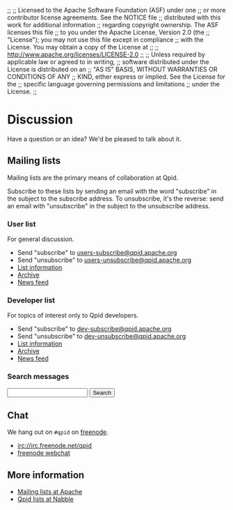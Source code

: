 ;;
;; Licensed to the Apache Software Foundation (ASF) under one
;; or more contributor license agreements.  See the NOTICE file
;; distributed with this work for additional information
;; regarding copyright ownership.  The ASF licenses this file
;; to you under the Apache License, Version 2.0 (the
;; "License"); you may not use this file except in compliance
;; with the License.  You may obtain a copy of the License at
;; 
;;   http://www.apache.org/licenses/LICENSE-2.0
;; 
;; Unless required by applicable law or agreed to in writing,
;; software distributed under the License is distributed on an
;; "AS IS" BASIS, WITHOUT WARRANTIES OR CONDITIONS OF ANY
;; KIND, either express or implied.  See the License for the
;; specific language governing permissions and limitations
;; under the License.
;;

# Discussion

Have a question or an idea?  We'd be pleased to talk about it.

## Mailing lists

Mailing lists are the primary means of collaboration at Qpid.

Subscribe to these lists by sending an email with the word "subscribe"
in the subject to the subscribe address.  To unsubscribe, it's the
reverse: send an email with "unsubscribe" in the subject to the
unsubscribe address.

### User list

For general discussion.

 - Send "subscribe" to <users-subscribe@qpid.apache.org>
 - Send "unsubscribe" to <users-unsubscribe@qpid.apache.org>
 - [List information](http://mail-archives.apache.org/mod_mbox/qpid-users/)
 - [Archive](http://qpid.2158936.n2.nabble.com/Apache-Qpid-users-f2158936.html)
 - [News feed](http://mail-archives.apache.org/mod_mbox/qpid-users/?format=atom)

### Developer list

For topics of interest only to Qpid developers.

 - Send "subscribe" to <dev-subscribe@qpid.apache.org>
 - Send "unsubscribe" to <dev-unsubscribe@qpid.apache.org>
 - [List information](http://mail-archives.apache.org/mod_mbox/qpid-dev/)
 - [Archive](http://qpid.2158936.n2.nabble.com/Apache-Qpid-developers-f7254403.html)
 - [News feed](http://mail-archives.apache.org/mod_mbox/qpid-dev/?format=atom)

### Search messages

<div class="indent">
  <form action="http://qpid.2158936.n2.nabble.com/template/NamlServlet.jtp" method="get">
    <input type="hidden" name="macro" value="search_page"/>
    <input type="hidden" name="node" value="7106518"/>
    <input type="text" name="query"/>
    <button type="submit">Search</button>
  </form>
</div>

## Chat

We hang out on `#qpid` on [freenode](http://freenode.net).

 - <a href="irc://irc.freenode.net/qpid">irc://irc.freenode.net/qpid</a>
 - [freenode webchat](http://webchat.freenode.net/?channels=#qpid)

## More information
 
 - [Mailing lists at Apache](http://www.apache.org/foundation/mailinglists.html)
 - [Qpid lists at Nabble](http://qpid.2158936.n2.nabble.com/)
